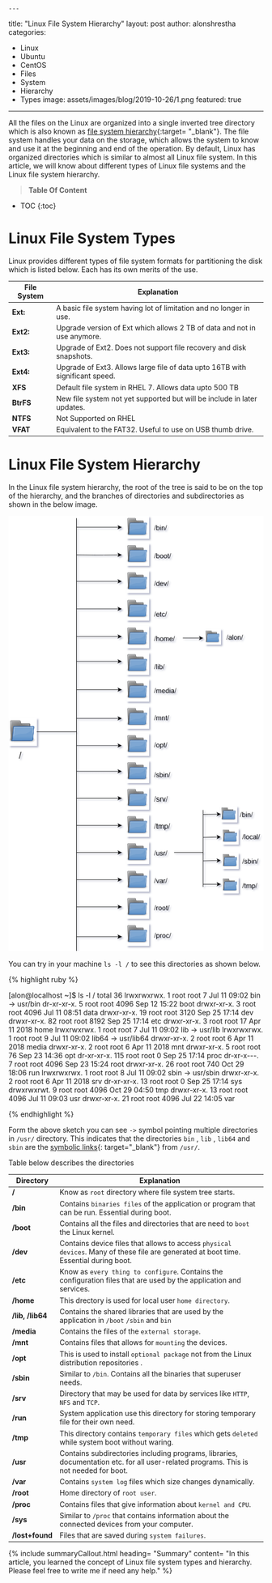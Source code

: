     ---
title: "Linux File System Hierarchy"
layout: post
author: alonshrestha
categories:
- Linux
- Ubuntu
- CentOS
- Files
- System
- Hierarchy
- Types
image: assets/images/blog/2019-10-26/1.png
featured: true
---

All the files on the Linux are organized into a single inverted tree directory which is also known as [file system hierarchy](https://en.wikipedia.org/wiki/Filesystem_Hierarchy_Standard){:target= "_blank"}. The file system handles your data on the storage, which allows the system to know and use it at the beginning and end of the operation. By default, Linux has organized directories which is similar to almost all Linux file system. In this article, we will know about different types of Linux file systems and the Linux file system hierarchy.

> **Table Of Content**

* TOC
{:toc}



# Linux File System Types

Linux provides different types of file system formats for partitioning the disk which is listed below. Each has its own merits of the use.

|File System  | Explanation  |
|---|---|
| **Ext:** |  A basic file system having lot of limitation and no longer in use. |
| **Ext2:** |  Upgrade version of Ext which allows 2 TB of data and not in use anymore.  |
| **Ext3:** |  Upgrade of Ext2. Does not support file recovery and disk snapshots. |
| **Ext4:** | Upgrade of Ext3. Allows large file of data upto 16TB with significant speed. |
| **XFS** |  Default file system in RHEL 7. Allows data upto 500 TB |
| **BtrFS** | New file system not yet supported but will be include in later updates.|
| **NTFS** |  Not Supported on RHEL |
| **VFAT** |  Equivalent to the FAT32. Useful to use on USB thumb drive. |




# Linux File System Hierarchy

In the Linux file system hierarchy, the root of the tree is said to be on the top of the hierarchy,  and the branches of directories and subdirectories  as shown in the below image. 



![](/assets/images/blog/2019-10-26/img1.png)

You can try in your machine `ls -l /` to see this directories as shown below.

{% highlight ruby %}

[alon@localhost ~]$ ls -l /
total 36
lrwxrwxrwx.   1 root root    7 Jul 11 09:02 bin -> usr/bin
dr-xr-xr-x.   5 root root 4096 Sep 12 15:22 boot
drwxr-xr-x.   3 root root 4096 Jul 11 08:51 data
drwxr-xr-x.  19 root root 3120 Sep 25 17:14 dev
drwxr-xr-x.  82 root root 8192 Sep 25 17:14 etc
drwxr-xr-x.   3 root root   17 Apr 11  2018 home
lrwxrwxrwx.   1 root root    7 Jul 11 09:02 lib -> usr/lib
lrwxrwxrwx.   1 root root    9 Jul 11 09:02 lib64 -> usr/lib64
drwxr-xr-x.   2 root root    6 Apr 11  2018 media
drwxr-xr-x.   2 root root    6 Apr 11  2018 mnt
drwxr-xr-x.   5 root root   76 Sep 23 14:36 opt
dr-xr-xr-x. 115 root root    0 Sep 25 17:14 proc
dr-xr-x---.   7 root root 4096 Sep 23 15:24 root
drwxr-xr-x.  26 root root  740 Oct 29 18:06 run
lrwxrwxrwx.   1 root root    8 Jul 11 09:02 sbin -> usr/sbin
drwxr-xr-x.   2 root root    6 Apr 11  2018 srv
dr-xr-xr-x.  13 root root    0 Sep 25 17:14 sys
drwxrwxrwt.   9 root root 4096 Oct 29 04:50 tmp
drwxr-xr-x.  13 root root 4096 Jul 11 09:03 usr
drwxr-xr-x.  21 root root 4096 Jul 22 14:05 var

{% endhighlight %}

Form the above sketch you can see `->` symbol pointing multiple directories in  `/usr/` directory.  This indicates that the directories  `bin` , `lib` , `lib64` and `sbin` are the [symbolic links](https://blog.alonshrestha.com.np/Understanding-Hard-and-Soft-Links-In-Linux/){: target="_blank"} from `/usr/`.

Table below describes the directories

|Directory  | Explanation  |
|---|---|
| **/** |  Know as `root` directory where file system tree starts. |
| **/bin** |  Contains `binaries files` of the application or program that can be run. Essential during boot. |
| **/boot** | Contains all the files and directories that are need to `boot` the Linux kernel. |
| **/dev** | Contains device files that allows to access `physical devices`. Many of these file are generated at boot time. Essential during boot. |
| **/etc** | Know as `every thing to configure`. Contains the configuration files that are used by the application and services. |
| **/home** | This drectory is used for local user `home directory`.|
| **/lib, /lib64** |  Contains the shared libraries that are used by the application in `/boot`  `/sbin` and `bin`   |
| **/media** |  Contains the files of the `external storage`. |
| **/mnt** |  Contains files that allows for `mounting` the devices. |
| **/opt** |  This is used to install `optional package` not from the Linux distribution repositories .|
| **/sbin** |  Similar to `/bin`. Contains all the binaries that superuser needs. |
| **/srv** |  Directory that may be used for data by services like `HTTP`, `NFS` and `TCP`. |
| **/run** |  System application use this directory for storing temporary file for their own need. |
| **/tmp** |  This directory contains `temporary files` which gets `deleted` while system boot without waring. |
| **/usr** | Contains subdirectories including programs, libraries, documentation etc. for all user-related programs. This is not needed for boot. |
| **/var** |  Contains `system log` files which size changes dynamically. |
| **/root** |  Home directory of `root user`. |
| **/proc** |  Contains files that give information about `kernel and CPU`.  |
| **/sys** | Similar to `/proc` that contains information about the connected devices from your computer.   |
| **/lost+found** | Files that are saved during `system failures`.  |

{% include summaryCallout.html heading= "Summary" content= "In this article, you learned the concept of Linux file system types and hierarchy. Please feel free to write me if need any help." %}